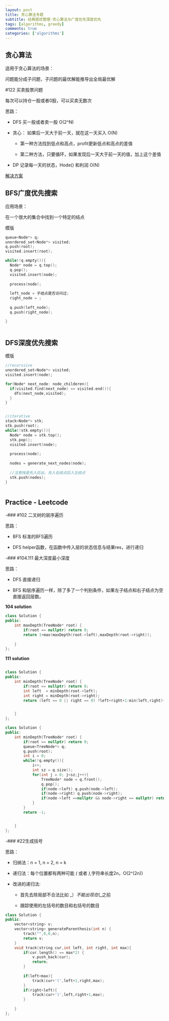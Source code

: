 ```yaml
---
layout: post
title: 贪心算法专题
subtitle: 经典题目整理-贪心算法与广度优先深度优先
tags: [algorithms, greedy]
comments: true
categories: ['algorithms']
---
```


## 贪心算法

适用于贪心算法的场景：

问题能分成子问题，子问题的最优解能推导出全局最优解

#122 买卖股票问题

每次可以持仓一股或者0股，可以买卖无数次

思路：

* DFS 买一股或者卖一股 O(2^N)

* 贪心： 如果后一天大于前一天，就在这一天买入 O(N)

    * 第一种方法找到低点和高点，profit更新低点和高点的差值
    
    * 第二种方法，只要循环，如果发现后一天大于前一天的值，加上这个差值
  

* DP 记录每一天的状态，Hode() 和利润 O(N)

[解决方案](https://github.com/JasonPick/recordings-in-Jan/blob/leecode/leecode/link/122.best_time_to_buy_and_sell.cpp)



## BFS广度优先搜索

应用场景：

在一个很大的集合中找到一个特定的结点


模版

```c++
queue<Node*> q;
unordered_set<Node*> visited;
q.push(root);
visited.insert(root);

while(!q.empty()){
  Node* node = q.top();
  q.pop();
  visited.insert(node);
  
  process(node);
   
  left_node = 子结点是否访问过;
  right_node = ;
  
  q.push(left_node);
  q.push(right_node);

}



```

## DFS深度优先搜索

模版

```c++
//recurssive
unordered_set<Node*> visited;
visited.insert(node);

for(Node* next_node: node_childeren){
  if(visited.find(next_node) == visited.end()){
    dfs(next_node,visited);
  }
}


//iterative
stack<Node*> stk;
stk.push(root);
while(!stk.empty()){
  Node* node = stk.top();
  stk.pop();
  visited.insert(node);
  
  process(node);
  
  nodes = generate_next_nodes(node);
  
  //注意栈是先入后出，先入右结点后入左结点
  stk.push(nodes);
}



```

## Practice - Leetcode

-### #102 二叉树的层序遍历

思路：

* BFS 标准的BFS遍历

* DFS helper函数，在函数中传入层的状态信息与结果res，进行递归


-### #104.111 最大深度最小深度

思路：

* DFS 直接递归

* BFS 和层序遍历一样，除了多了一个判别条件，如果左子结点和右子结点为空直接返回层数。

**104 solution**
```c++
class Solution {
public:
    int maxDepth(TreeNode* root) {
        if(root == nullptr) return 0;
        return 1+max(maxDepth(root->left),maxDepth(root->right));
  
    }
};
```
**111 solution**

```c++

class Solution {
public:
    int minDepth(TreeNode* root) {
        if(root == nullptr) return 0;
        int left  = minDepth(root->left);
        int right = minDepth(root->right);
        return (left == 0 || right == 0) ?left+right+1:min(left,right)+1;


    }
};

class Solution {
public:
    int minDepth(TreeNode* root) {
        if(root == nullptr) return 0;
        queue<TreeNode*> q;
        q.push(root);
        int i = 0;
        while(!q.empty()){
            i++;
            int sz = q.size();
            for(int j = 0; j<sz;j++){
                TreeNode* node = q.front();
                q.pop();
                if(node->left) q.push(node->left);
                if(node->right) q.push(node->right);
                if(node->left ==nullptr && node->right == nullptr) return i;
            }
        }
        return -1;


    }
};

```

-### #22生成括号

思路：

* 归纳法：n = 1, n = 2, n = k

* 递归法：每个位置都有两种可能 _(_ 或者 _)_,字符串长度2n，O(2^(2n))

* 改进的递归法:

  * 首先去除局部不合法比如 _）_不能出现在_(_之前
  
  * 跟踪使用的左括号的数目和右括号的数目

```c++
class Solution {
public:
    vector<string> v;
    vector<string> generateParenthesis(int n) {      
        track("",0,0,n);
        return v;
    }
    void track(string cur,int left, int right, int max){
        if(cur.length() == max*2) {
            v.push_back(cur);
            return;
        }
        
        if(left<max){
            track(cur+'(',left+1,right,max);
        }
        if(right<left){
            track(cur+')',left,right+1,max);
        }
            
    }
};
```
